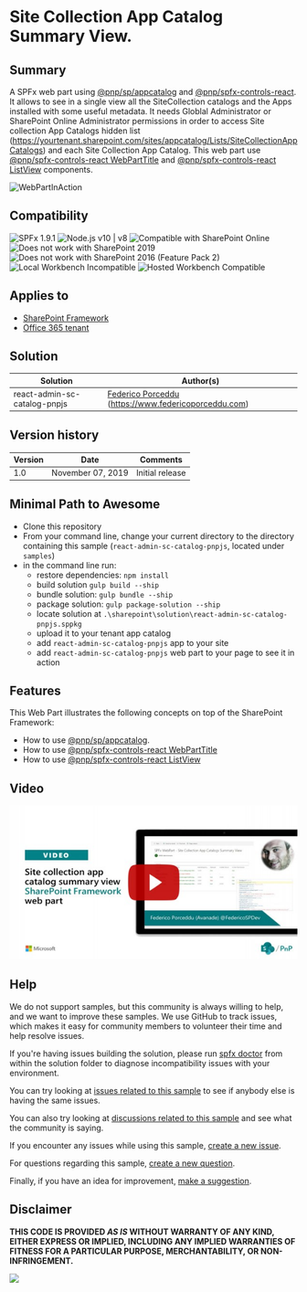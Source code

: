 # Site Collection App Catalog Summary View.

## Summary

A SPFx web part using [@pnp/sp/appcatalog](https://pnp.github.io/pnpjs/sp/docs/alm/) and [@pnp/spfx-controls-react](https://sharepoint.github.io/sp-dev-fx-controls-react/). It allows to see in a single view all the SiteCollection catalogs and the Apps installed with some useful metadata.
It needs Globlal Administrator or SharePoint Online Administrator permissions in order to access Site collection App Catalogs hidden list (https://yourtenant.sharepoint.com/sites/appcatalog/Lists/SiteCollectionAppCatalogs) and each Site Collection App Catalog. This web part use [@pnp/spfx-controls-react WebPartTitle](https://sharepoint.github.io/sp-dev-fx-controls-react/controls/WebPartTitle/) and [@pnp/spfx-controls-react ListView](https://sharepoint.github.io/sp-dev-fx-controls-react/controls/ListView/) components.

![WebPartInAction](./assets/react-admin-sc-catalog-pnpjs-webpart-animated.gif)


## Compatibility

![SPFx 1.9.1](https://img.shields.io/badge/SPFx-1.9.1-green.svg) 
![Node.js v10 | v8](https://img.shields.io/badge/Node.js-v10%20%7C%20v8-green.svg) 
![Compatible with SharePoint Online](https://img.shields.io/badge/SharePoint%20Online-Compatible-green.svg)
![Does not work with SharePoint 2019](https://img.shields.io/badge/SharePoint%20Server%202019-Incompatible-red.svg "SharePoint Server 2019 requires SPFx 1.4.1 or lower")
![Does not work with SharePoint 2016 (Feature Pack 2)](https://img.shields.io/badge/SharePoint%20Server%202016%20(Feature%20Pack%202)-Incompatible-red.svg "SharePoint Server 2016 Feature Pack 2 requires SPFx 1.1")
![Local Workbench Incompatible](https://img.shields.io/badge/Local%20Workbench-Incompatible-red.svg "Needs access to the SharePoint context")
![Hosted Workbench Compatible](https://img.shields.io/badge/Hosted%20Workbench-Compatible-green.svg)

## Applies to

* [SharePoint Framework](https://docs.microsoft.com/sharepoint/dev/spfx/sharepoint-framework-overview)
* [Office 365 tenant](https://docs.microsoft.com/sharepoint/dev/spfx/set-up-your-development-environment)

## Solution

Solution|Author(s)
--------|---------
react-admin-sc-catalog-pnpjs |  [Federico Porceddu](https://github.com/fredupstair) (https://www.federicoporceddu.com)

## Version history

Version|Date|Comments
-------|----|--------
1.0|November 07, 2019|Initial release

## Minimal Path to Awesome

* Clone this repository
* From your command line, change your current directory to the directory containing this sample (`react-admin-sc-catalog-pnpjs`, located under `samples`)
* in the command line run:
  * restore dependencies: `npm install`
  * build solution `gulp build --ship`
  * bundle solution: `gulp bundle --ship`
  * package solution: `gulp package-solution --ship`
  * locate solution at `.\sharepoint\solution\react-admin-sc-catalog-pnpjs.sppkg` 
  * upload it to your tenant app catalog
  * add `react-admin-sc-catalog-pnpjs` app to your site
  * add `react-admin-sc-catalog-pnpjs` web part to your page to see it in action

## Features

This Web Part illustrates the following concepts on top of the SharePoint Framework:

* How to use [@pnp/sp/appcatalog](https://pnp.github.io/pnpjs/sp/docs/alm/).
* How to use [@pnp/spfx-controls-react WebPartTitle](https://sharepoint.github.io/sp-dev-fx-controls-react/controls/WebPartTitle/)
* How to use [@pnp/spfx-controls-react ListView](https://sharepoint.github.io/sp-dev-fx-controls-react/controls/ListView/)


## Video

[![Site collection app catalog summary view web part](./assets/video-thumbnail.jpg)](https://www.youtube.com/watch?v=rNypp40HpdI "Site collection app catalog summary view web part")

## Help

We do not support samples, but this community is always willing to help, and we want to improve these samples. We use GitHub to track issues, which makes it easy for  community members to volunteer their time and help resolve issues.

If you're having issues building the solution, please run [spfx doctor](https://pnp.github.io/cli-microsoft365/cmd/spfx/spfx-doctor/) from within the solution folder to diagnose incompatibility issues with your environment.

You can try looking at [issues related to this sample](https://github.com/pnp/sp-dev-fx-webparts/issues?q=label%3Areact-admin-sc-catalog-pnpjs) to see if anybody else is having the same issues.

You can also try looking at [discussions related to this sample](https://github.com/pnp/sp-dev-fx-webparts/discussions?discussions_q=label%3Areact-admin-sc-catalog-pnpjs) and see what the community is saying.

If you encounter any issues while using this sample, [create a new issue](https://github.com/pnp/sp-dev-fx-webparts/issues/new?assignees=&labels=Needs%3A+Triage+%3Amag%3A%2Ctype%3Abug-suspected%2Csample%3A%20react-admin-sc-catalog-pnpjs&template=bug-report.yml&sample=react-admin-sc-catalog-pnpjs&authors=@fredupstair&title=react-admin-sc-catalog-pnpjs%20-%20).

For questions regarding this sample, [create a new question](https://github.com/pnp/sp-dev-fx-webparts/issues/new?assignees=&labels=Needs%3A+Triage+%3Amag%3A%2Ctype%3Aquestion%2Csample%3A%20react-admin-sc-catalog-pnpjs&template=question.yml&sample=react-admin-sc-catalog-pnpjs&authors=@fredupstair&title=react-admin-sc-catalog-pnpjs%20-%20).

Finally, if you have an idea for improvement, [make a suggestion](https://github.com/pnp/sp-dev-fx-webparts/issues/new?assignees=&labels=Needs%3A+Triage+%3Amag%3A%2Ctype%3Aenhancement%2Csample%3A%20react-admin-sc-catalog-pnpjs&template=question.yml&sample=react-admin-sc-catalog-pnpjs&authors=@fredupstair&title=react-admin-sc-catalog-pnpjs%20-%20).

## Disclaimer

**THIS CODE IS PROVIDED *AS IS* WITHOUT WARRANTY OF ANY KIND, EITHER EXPRESS OR IMPLIED, INCLUDING ANY IMPLIED WARRANTIES OF FITNESS FOR A PARTICULAR PURPOSE, MERCHANTABILITY, OR NON-INFRINGEMENT.**


<img src="https://telemetry.sharepointpnp.com/sp-dev-fx-webparts/react-admin-sc-catalog-pnpjs" />


